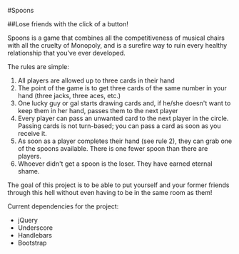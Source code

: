 #Spoons

##Lose friends with the click of a button!

Spoons is a game that combines all the competitiveness of musical chairs with all the cruelty of Monopoly, and is a surefire way to ruin every healthy relationship that you've ever developed.

The rules are simple:

1. All players are allowed up to three cards in their hand
2. The point of the game is to get three cards of the same number in your hand (three jacks, three aces, etc.)
3. One lucky guy or gal starts drawing cards and, if he/she doesn't want to keep them in her hand, passes them to the next player
4. Every player can pass an unwanted card to the next player in the circle. Passing cards is not turn-based; you can pass a card as soon as you receive it.
5. As soon as a player completes their hand (see rule 2), they can grab one of the spoons available. There is one fewer spoon than there are players.
6. Whoever didn't get a spoon is the loser. They have earned eternal shame.

The goal of this project is to be able to put yourself and your former friends through this hell without even having to be in the same room as them!

Current dependencies for the project:

* jQuery
* Underscore
* Handlebars
* Bootstrap